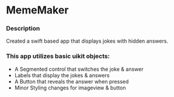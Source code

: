 # MemeMaker

### Description

Created a swift based app that displays jokes with hidden answers.

### This app utilizes basic uikit objects:
- A Segmented control that switches the joke & answer<br>
- Labels that display the jokes & answers<br>
- A Button that reveals the answer when pressed<br>
- Minor Styling changes for imageview & button
